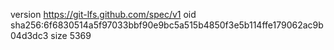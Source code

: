 version https://git-lfs.github.com/spec/v1
oid sha256:6f6830514a5f97033bbf90e9bc5a515b4850f3e5b114ffe179062ac9b04d3dc3
size 5369
